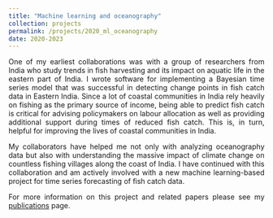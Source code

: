 ```yaml
---
title: "Machine learning and oceanography"
collection: projects
permalink: /projects/2020_ml_oceanography
date: 2020-2023
---
```


<style>
body {
text-align: justify}
</style>

One of my earliest collaborations was with a group of researchers from India who study trends in fish harvesting and its impact on aquatic life in the eastern part of India. I wrote software for implementing a Bayesian time series model that was successful in detecting change points in fish catch data in Eastern India. Since a lot of coastal communities in India rely heavily on fishing as the primary source of income, being able to predict fish catch is critical for advising policymakers on labour allocation as well as providing additional support during times of reduced fish catch. This is, in turn, helpful for improving the lives of coastal communities in India. 

My collaborators have helped me not only with analyzing oceanography data but also with understanding the massive impact of climate change on countless fishing villages along the coast of India. I have continued with this collaboration and am actively involved with a new machine learning-based project for time series forecasting of fish catch data.

For more information on this project and related papers please see my [publications](https://soumikp.github.io/publications/) page. 
